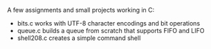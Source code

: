 A few assignments and small projects working in C:
- bits.c works with UTF-8 character encodings and bit operations
- queue.c builds a queue from scratch that supports FIFO and LIFO
- shell208.c creates a simple command shell
